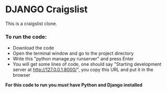 # DJANGO Craigslist

This is a craigslist clone.

### To run the code: 
* Download the code
* Open the terminal window and go to the project directory
* Write this "python manage.py runserver" and press Enter
* You will get some lines of code, one should say "Starting development server at http://127.0.0.1:8000/", you copy this URL and put it in the browser

**For this code to run you _must_ have Python and Django installed**
